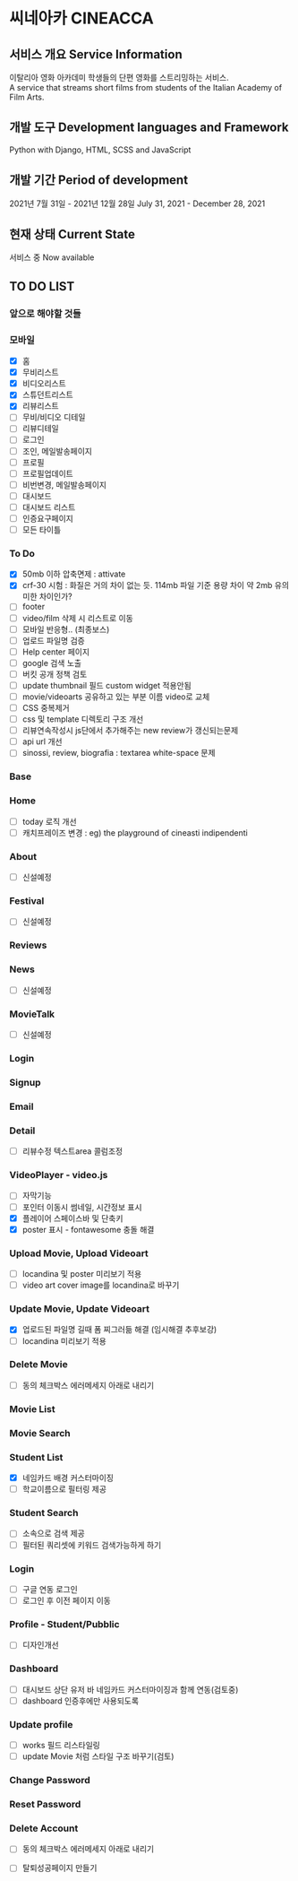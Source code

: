 # 씨네아카 CINEACCA 


## 서비스 개요 Service Information

이탈리아 영화 아카데미 학생들의 단편 영화를 스트리밍하는 서비스.  
A service that streams short films from students of the Italian Academy of Film Arts.

## 개발 도구 Development languages and Framework

Python with Django, HTML, SCSS and JavaScript

## 개발 기간 Period of development

2021년 7월 31일 - 2021년 12월 28일
July 31, 2021 - December 28, 2021


## 현재 상태 Current State

서비스 중
Now available


## TO DO LIST 

### 앞으로 해야할 것들

### 모바일

- [x] 홈
- [x] 무비리스트
- [x] 비디오리스트
- [x] 스튜던트리스트
- [x] 리뷰리스트
- [ ] 무비/비디오 디테일
- [ ] 리뷰디테일
- [ ] 로그인
- [ ] 조인, 메일발송페이지
- [ ] 프로필
- [ ] 프로필업데이트
- [ ] 비번변경, 메일발송페이지
- [ ] 대시보드
- [ ] 대시보드 리스트
- [ ] 인증요구페이지
- [ ] 모든 타이틀

### To Do

- [x] 50mb 이하 압축면제 : attivate
- [x] crf-30 시험 : 화질은 거의 차이 없는 듯. 114mb 파일 기준 용량 차이 약 2mb 유의미한 차이인가? 
- [ ] footer
- [ ] video/film 삭제 시 리스트로 이동
- [ ] 모바일 반응형.. (최종보스)
- [ ] 업로드 파일명 검증
- [ ] Help center 페이지
- [ ] google 검색 노출
- [ ] 버킷 공개 정책 검토
- [ ] update thumbnail 필드 custom widget 적용안됨
- [ ] movie/videoarts 공유하고 있는 부분 이름 video로 교체
- [ ] CSS 중복제거
- [ ] css 및 template 디렉토리 구조 개선
- [ ] 리뷰연속작성시 js단에서 추가해주는 new review가 갱신되는문제
- [ ] api url 개선
- [ ] sinossi, review, biografia : textarea white-space 문제
  
### Base
  
### Home

- [ ] today 로직 개선
- [ ] 캐치프레이즈 변경 : eg) the playground of cineasti indipendenti

### About

- [ ] 신설예정
  
### Festival
- [ ] 신설예정

### Reviews

### News

- [ ] 신설예정

### MovieTalk

- [ ] 신설예정

### Login

### Signup

### Email 

### Detail

- [ ] 리뷰수정 텍스트area 콜럼조정

### VideoPlayer - video.js

- [ ] 자막기능
- [ ] 포인터 이동시 썸네일, 시간정보 표시
- [x] 플레이어 스페이스바 및 단축키
- [x] poster 표시 - fontawesome 충돌 해결

### Upload Movie, Upload Videoart
   
- [ ] locandina 및 poster 미리보기 적용
- [ ] video art cover image를 locandina로 바꾸기
 
### Update Movie, Update Videoart

- [x] 업로드된 파일명 길때 폼 찌그러듦 해결 (임시해결 추후보강)
- [ ] locandina 미리보기 적용

### Delete Movie

-[ ] 동의 체크박스 에러메세지 아래로 내리기

### Movie List

### Movie Search

### Student List

- [x] 네임카드 배경 커스터마이징
- [ ] 학교이름으로 필터링 제공

### Student Search

- [ ] 소속으로 검색 제공
- [ ] 필터된 쿼리셋에 키워드 검색가능하게 하기

### Login
  
- [ ] 구글 연동 로그인
- [ ] 로그인 후 이전 페이지 이동

### Profile - Student/Pubblic

- [ ] 디자인개선

### Dashboard

- [ ] 대시보드 상단 유저 바 네임카드 커스터마이징과 함께 연동(검토중)
- [ ] dashboard 인증후에만 사용되도록

### Update profile

- [ ] works 필드 리스타일링
- [ ] update Movie 처럼 스타일 구조 바꾸기(검토)

### Change Password

### Reset Password

###  Delete Account

-[ ] 동의 체크박스 에러메세지 아래로 내리기
-[ ] 탈퇴성공페이지 만들기

